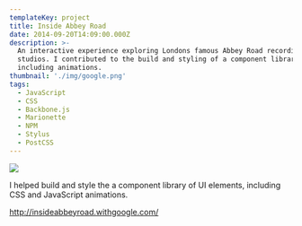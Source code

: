 ```yaml
---
templateKey: project
title: Inside Abbey Road
date: 2014-09-20T14:09:00.000Z
description: >-
  An interactive experience exploring Londons famous Abbey Road recording
  studios. I contributed to the build and styling of a component library,
  including animations.
thumbnail: './img/google.png'
tags:
  - JavaScript
  - CSS
  - Backbone.js
  - Marionette
  - NPM
  - Stylus
  - PostCSS
---
```


![](/img/google.png)

I helped build and style the a component library of UI elements, including CSS and JavaScript animations.

<http://insideabbeyroad.withgoogle.com/>
